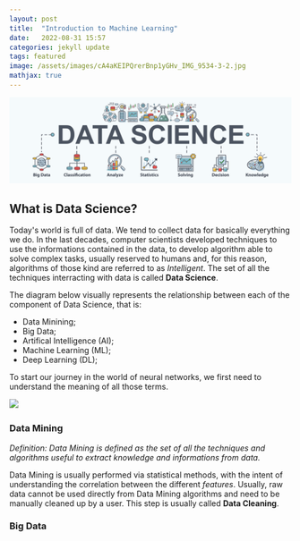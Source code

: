 ```yaml
---
layout: post
title:  "Introduction to Machine Learning"
date:   2022-08-31 15:57
categories: jekyll update
tags: featured
image: /assets/images/cA4aKEIPQrerBnp1yGHv_IMG_9534-3-2.jpg
mathjax: true
---
```

![](/assets/article_images/2022-08-31-introduction/data_science.png)

## What is Data Science?
Today's world is full of data. We tend to collect data for basically everything we do. In the last decades, computer scientists developed techniques to use the informations contained in the data, to develop algorithm able to solve complex tasks, usually reserved to humans and, for this reason, algorithms of those kind are referred to as _Intelligent_. The set of all the techniques interracting with data is called **Data Science**.

The diagram below visually represents the relationship between each of the component of Data Science, that is:

* Data Minining;
* Big Data;
* Artifical Intelligence (AI);
* Machine Learning (ML);
* Deep Learning (DL);

To start our journey in the world of neural networks, we first need to understand the meaning of all those terms.

![](https://qph.fs.quoracdn.net/main-qimg-0434dc91cfe529790780b590da4d4f90)

### Data Mining
*Definition: Data Mining is defined as the set of all the techniques and algorithms useful to extract knowledge and informations from data.*

Data Mining is usually performed via statistical methods, with the intent of understanding the correlation between the different _features_.
Usually, raw data cannot be used directly from Data Mining algorithms and need to be manually cleaned up by a user. This step is usually called **Data Cleaning**.

### Big Data
